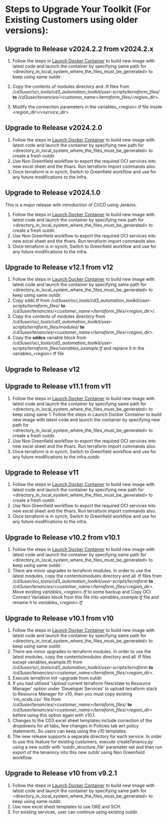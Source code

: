 # Steps to Upgrade Your Toolkit (For Existing Customers using older versions):

## Upgrade to Release v2024.2.2 from v2024.2.x
1. Follow the steps in [Launch Docker Container](launch-from-local.md) to build new image with latest code and launch the container by specifying same path for <directory_in_local_system_where_the_files_must_be_generated> to keep using same outdir.

2. Copy the contents of modules directory and .tf files from _/cd3user/oci_tools/cd3\_automation\_toolkit/user-scripts/terraform_files/_ <b>to</b> _/cd3user/tenancies/<customer\_name>/terraform\_files/<region_dir\>_.
4. Modify the connection parameters in the variables_<region\>.tf file inside _<region_dir\>/<service_dir\>_.
   

## Upgrade to Release v2024.2.0
1. Follow the steps in [Launch Docker Container](launch-container.md) to build new image with latest code and launch the container by specifying new path for <directory_in_local_system_where_the_files_must_be_generated> to create a fresh outdir.
2. Use Non Greenfield workflow to export the required OCI services into new excel sheet and the tfvars. Run terraform import commands also.
3. Once terraform is in synch, Switch to Greenfield workflow and use for any future modifications to the infra.

## Upgrade to Release v2024.1.0
This is a major release with introduction of CI/CD using Jenkins.

1. Follow the steps in [Launch Docker Container](launch-from-local.md) to build new image with latest code and launch the container by specifying new path for <directory_in_local_system_where_the_files_must_be_generated> to create a fresh outdir.
2. Use Non Greenfield workflow to export the required OCI services into new excel sheet and the tfvars. Run terraform import commands also.
3. Once terraform is in synch, Switch to Greenfield workflow and use for any future modifications to the infra.

## Upgrade to Release v12.1 from v12
1. Follow the steps in [Launch Docker Container](launch-from-local.md) to build new image with latest code and launch the container by specifying same path for <directory_in_local_system_where_the_files_must_be_generated> to keep using same outdir.
2. Copy sddc.tf from _/cd3user/oci_tools/cd3\_automation\_toolkit/user-scripts/terraform_files/_ <b>to</b> _/cd3user/tenancies/<customer\_name>/terraform\_files/<region\_dir>/<ocvs>_.
3. Copy the contents of modules directory from _/cd3user/oci_tools/cd3\_automation\_toolkit/user-scripts/terraform_files/modules/_ <b>to</b> _/cd3user/tenancies/<customer\_name>/terraform\_files/<region\_dir>_.
4. Copy the <b>sddcs</b> variable block from _/cd3user/oci_tools/cd3\_automation\_toolkit/user-scripts/terraform_files/variables_example.tf_ and replace it in the variables_\<region>.tf file
   
## Upgrade to Release v12



## Upgrade to Release v11.1 from v11
1. Follow the steps in [Launch Docker Container](launch-from-local.md) to build new image with latest code and launch the container by specifying same path for <directory_in_local_system_where_the_files_must_be_generated> to keep using same 1. Follow the steps in Launch Docker Container to build new image with latest code and launch the container by specifying new path for <directory_in_local_system_where_the_files_must_be_generated> to create a fresh outdir.
2. Use Non Greenfield workflow to export the required OCI services into new excel sheet and the tfvars. Run terraform import commands also.
3. Once terraform is in synch, Switch to Greenfield workflow and use for any future modifications to the infra.outdir.
   
## Upgrade to Release v11
1. Follow the steps in [Launch Docker Container](launch-from-local.md) to build new image with latest code and launch the container by specifying new path for <directory_in_local_system_where_the_files_must_be_generated> to create a fresh outdir.
2. Use Non Greenfield workflow to export the required OCI services into new excel sheet and the tfvars. Run terraform import commands also.
3. Once terraform is in synch, Switch to Greenfield workflow and use for any future modifications to the infra.

## Upgrade to Release v10.2 from v10.1
1. Follow the steps in [Launch Docker Container](launch-from-local.md) to build new image with latest code and launch the container by specifying same path for <directory_in_local_system_where_the_files_must_be_generated> to keep using same outdir.
2. There are minor upgrades to terraform modules. In order to use the latest modules, copy the contents(modules directory and all .tf files from _/cd3user/oci_tools/cd3\_automation\_toolkit/user-scripts/terraform_ <b>to</b> _/cd3user/tenancies/<customer\_name>/terraform\_files/<region\_dir>_. Move existing _variables\_\<region\>.tf_ to some backup and Copy OCI Connect Variables block from  this file into _variables\_example.tf_ file and rename it to  _variables\_\<region\>.tf_

## Upgrade to Release v10.1 from v10
1. Follow the steps in [Launch Docker Container](launch-from-local.md) to build new image with latest code and launch the container by specifying same path for <directory_in_local_system_where_the_files_must_be_generated> to keep using same outdir.
2. There are minor upgrades to terraform modules. In order to use the latest modules, copy the contents(modules directory and all .tf files except variables_example.tf) from _/cd3user/oci_tools/cd3\_automation\_toolkit/user-scripts/terraform_ <b>to</b> _/cd3user/tenancies/<customer\_name>/terraform\_files/<region\_dir>_.
3. Execute _terraform init -upgrade_ from outdir
4. If you had utilized 'Upload current terraform files/state to Resource Manager' option under 'Developer Services' to upload terraform stack to Resource Manager for v10, then you must copy existing 'rm_ocids.csv' file from _/cd3user/tenancies/<customer\_name>/terraform\_files/_ <b>to</b> _/cd3user/tenancies/<customer\_name>/terraform\_files/<region\_dir>_ before using this option again with v10.1.
5. Changes to the CD3 excel sheet templates include correction of the dropdowns for all tabs, few changes in Policies tab wrt policy statements. So users can keep using the v10 templates.
6. The new release supports a separate directory for each service. In order to use this feature for existing customers, execute createTenancy.py using a new outdir with  'outdir_structure_file' parameter set and then run export of the tenanncy into this new outdir using Non Greenfield workflow.

## Upgrade to Release v10 from v9.2.1
1. Follow the steps in [Launch Docker Container](launch-from-local.md) to build new image with latest code and launch the container by specifying same path for <directory_in_local_system_where_the_files_must_be_generated> to keep using same outdir.
2. Use new excel sheet templates to use OKE and SCH.
3. For existing services, user can continue using existing outdir.

